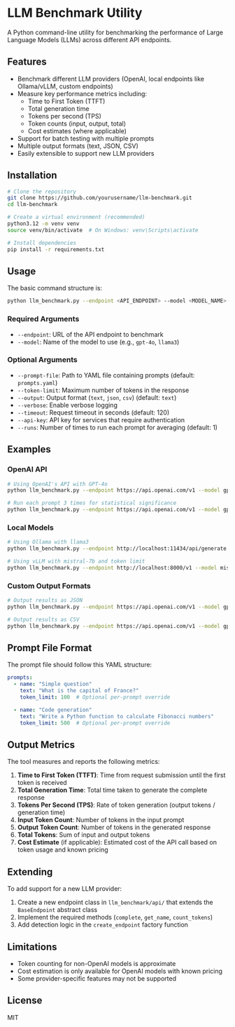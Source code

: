 # LLM Benchmark Utility

A Python command-line utility for benchmarking the performance of Large Language Models (LLMs) across different API endpoints.

## Features

- Benchmark different LLM providers (OpenAI, local endpoints like Ollama/vLLM, custom endpoints)
- Measure key performance metrics including:
  - Time to First Token (TTFT)
  - Total generation time
  - Tokens per second (TPS)
  - Token counts (input, output, total)
  - Cost estimates (where applicable)
- Support for batch testing with multiple prompts
- Multiple output formats (text, JSON, CSV)
- Easily extensible to support new LLM providers

## Installation

```bash
# Clone the repository
git clone https://github.com/yourusername/llm-benchmark.git
cd llm-benchmark

# Create a virtual environment (recommended)
python3.12 -m venv venv
source venv/bin/activate  # On Windows: venv\Scripts\activate

# Install dependencies
pip install -r requirements.txt
```

## Usage

The basic command structure is:

```bash
python llm_benchmark.py --endpoint <API_ENDPOINT> --model <MODEL_NAME> [options]
```

### Required Arguments

- `--endpoint`: URL of the API endpoint to benchmark
- `--model`: Name of the model to use (e.g., `gpt-4o`, `llama3`)

### Optional Arguments

- `--prompt-file`: Path to YAML file containing prompts (default: `prompts.yaml`)
- `--token-limit`: Maximum number of tokens in the response
- `--output`: Output format (`text`, `json`, `csv`) (default: `text`)
- `--verbose`: Enable verbose logging
- `--timeout`: Request timeout in seconds (default: 120)
- `--api-key`: API key for services that require authentication
- `--runs`: Number of times to run each prompt for averaging (default: 1)

## Examples

### OpenAI API

```bash
# Using OpenAI's API with GPT-4o
python llm_benchmark.py --endpoint https://api.openai.com/v1 --model gpt-4o --api-key $OPENAI_API_KEY

# Run each prompt 3 times for statistical significance
python llm_benchmark.py --endpoint https://api.openai.com/v1 --model gpt-3.5-turbo --runs 3
```

### Local Models

```bash
# Using Ollama with llama3
python llm_benchmark.py --endpoint http://localhost:11434/api/generate --model llama3

# Using vLLM with mistral-7b and token limit
python llm_benchmark.py --endpoint http://localhost:8000/v1 --model mistral-7b --token-limit 2048
```

### Custom Output Formats

```bash
# Output results as JSON
python llm_benchmark.py --endpoint https://api.openai.com/v1 --model gpt-4 --output json

# Output results as CSV
python llm_benchmark.py --endpoint https://api.openai.com/v1 --model gpt-4 --output csv
```

## Prompt File Format

The prompt file should follow this YAML structure:

```yaml
prompts:
  - name: "Simple question"
    text: "What is the capital of France?"
    token_limit: 100  # Optional per-prompt override

  - name: "Code generation"
    text: "Write a Python function to calculate Fibonacci numbers"
    token_limit: 500  # Optional per-prompt override
```

## Output Metrics

The tool measures and reports the following metrics:

1. **Time to First Token (TTFT)**: Time from request submission until the first token is received
2. **Total Generation Time**: Total time taken to generate the complete response
3. **Tokens Per Second (TPS)**: Rate of token generation (output tokens / generation time)
4. **Input Token Count**: Number of tokens in the input prompt
5. **Output Token Count**: Number of tokens in the generated response
6. **Total Tokens**: Sum of input and output tokens
7. **Cost Estimate** (if applicable): Estimated cost of the API call based on token usage and known pricing

## Extending

To add support for a new LLM provider:

1. Create a new endpoint class in `llm_benchmark/api/` that extends the `BaseEndpoint` abstract class
2. Implement the required methods (`complete`, `get_name`, `count_tokens`)
3. Add detection logic in the `create_endpoint` factory function

## Limitations

- Token counting for non-OpenAI models is approximate
- Cost estimation is only available for OpenAI models with known pricing
- Some provider-specific features may not be supported

## License

MIT
